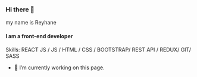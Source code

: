 ### Hi there 👋

my name is Reyhane 
#### I am a front-end developer



Skills:  REACT JS / JS / HTML / CSS / BOOTSTRAP/ REST API / REDUX/ GIT/ SASS

- 🔭 I’m currently working on this page. 






